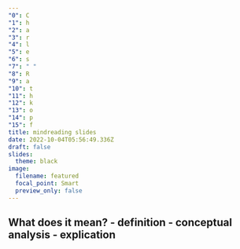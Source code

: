 ```yaml
---
"0": C
"1": h
"2": a
"3": r
"4": l
"5": e
"6": s
"7": " "
"8": R
"9": a
"10": t
"11": h
"12": k
"13": o
"14": p
"15": f
title: mindreading slides
date: 2022-10-04T05:56:49.336Z
draft: false
slides:
  theme: black
image:
  filename: featured
  focal_point: Smart
  preview_only: false
---
```

What does it mean?
    - definition
    - conceptual analysis
    - explication
---

